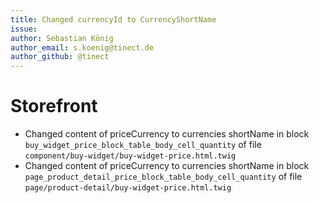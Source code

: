 ```yaml
---
title: Changed currencyId to CurrencyShortName
issue: 
author: Sebastian König
author_email: s.koenig@tinect.de
author_github: @tinect
---
```

# Storefront
* Changed content of priceCurrency to currencies shortName in block `buy_widget_price_block_table_body_cell_quantity` of file `component/buy-widget/buy-widget-price.html.twig`
* Changed content of priceCurrency to currencies shortName in block `page_product_detail_price_block_table_body_cell_quantity` of file `page/product-detail/buy-widget-price.html.twig`

